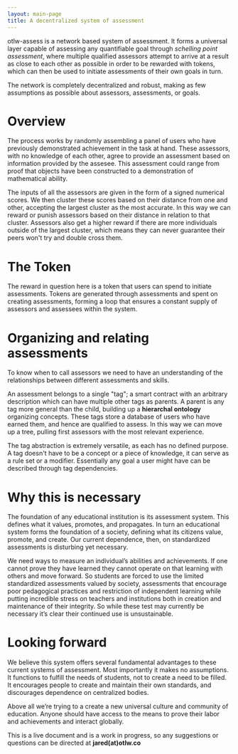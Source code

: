 ```yaml
---
layout: main-page
title: A decentralized system of assessment
---
```


otlw-assess is a network based system of assessment. It forms a universal layer capable of assessing any quantifiable goal through _schelling point assessment_, where multiple qualified assessors attempt to arrive at a result as close to each other as possible in order to be rewarded with tokens, which can then be used to initiate assessments of their own goals in turn.

The network is completely decentralized and robust, making as few assumptions as possible about assessors, assessments, or goals.

# Overview
The process works by randomly assembling a panel of users who have previously demonstrated achievement in the task at hand. These assessors, with no knowledge of each other, agree to provide an assessment based on information provided by the assesee. This assessment could range from proof that objects have been constructed to a demonstration of mathematical ability.

The inputs of all the assessors are given in the form of a signed numerical scores. We then cluster these scores based on their distance from one and other, accepting the largest cluster as the most accurate. In this way we can reward or punish assessors based on their distance in relation to that cluster. Assessors also get a higher reward if there are more individuals outside of the largest cluster, which means they can never guarantee their peers won't try and double cross them.  

# The Token

The reward in question here is a token that users can spend to initiate assessments. Tokens are generated through assessments and spent on creating assessments, forming a loop that ensures a constant supply of assessors and assessees within the system.

# Organizing and relating assessments

To know when to call assessors we need to have an understanding of the relationships between different assessments and skills.

An assessment belongs to a single "tag"; a smart contract with an arbitrary description which can have multiple other tags as parents. A parent is any tag more general than the child, building up a **hierarchal ontology** organizing concepts. These tags store a database of users who have earned them, and hence are qualified to assess. In this way we can move up a tree, pulling first assessors with the most relevant experience.

The tag abstraction is extremely versatile, as each has no defined purpose. A tag doesn't have to be a concept or a piece of knowledge, it can serve as a rule set or a modifier. Essentially any goal a user might have can be described through tag dependencies.

# Why this is necessary

The foundation of any educational institution is its assessment system. This defines what it values, promotes, and propagates. In turn an educational system forms the foundation of a society, defining what its citizens value, promote, and create. Our current dependence, then, on standardized assessments is disturbing yet necessary.

We need ways to measure an individual’s abilities and achievements. If one cannot prove they have learned they cannot operate on that learning with others and move forward. So students are forced to use the limited standardized assessments valued by society, assessments that encourage poor pedagogical practices and restriction of independent learning while putting incredible stress on teachers and institutions both in creation and maintenance of their integrity.  So while these test may currently be necessary it’s clear their continued use is unsustainable.

# Looking forward

We believe this system offers several fundamental advantages to these current systems of assessment. Most importantly it makes no assumptions. It functions to fulfill the needs of students, not to create a need to be filled. It encourages people to create and maintain their own standards, and discourages dependence on centralized bodies.

Above all we’re trying to a create a new universal culture and community of education. Anyone should have access to the means to prove their labor and achievements and interact globally.  

This is a live document and is a work in progress, so any suggestions or questions can be directed at **jared(at)otlw.co**
